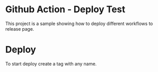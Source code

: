 # Github Action - Deploy Test

This project is a sample showing how to deploy different workflows to release page.

# Deploy

To start deploy create a tag with any name.
